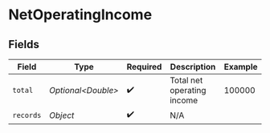 # NetOperatingIncome


## Fields

| Field                      | Type                       | Required                   | Description                | Example                    |
| -------------------------- | -------------------------- | -------------------------- | -------------------------- | -------------------------- |
| `total`                    | *Optional\<Double>*        | :heavy_check_mark:         | Total net operating income | 100000                     |
| `records`                  | *Object*                   | :heavy_check_mark:         | N/A                        |                            |